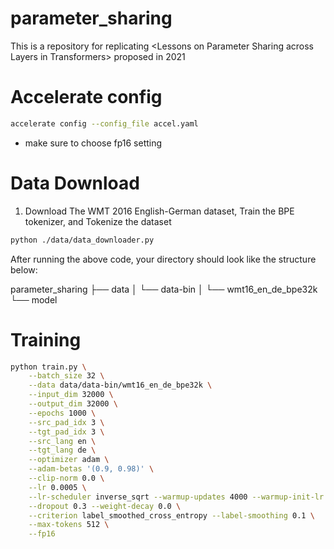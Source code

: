 # parameter_sharing
This is a repository for replicating &lt;Lessons on Parameter Sharing across Layers in Transformers> proposed in 2021 

# Accelerate config 
```bash
accelerate config --config_file accel.yaml
```
- make sure to choose fp16 setting 

# Data Download 

1. Download The WMT 2016 English-German dataset, Train the BPE tokenizer, and Tokenize the dataset 
```bash
python ./data/data_downloader.py
```

After running the above code, your directory should look like the structure below:

parameter_sharing
├── data
│   └── data-bin
│       └── wmt16_en_de_bpe32k
└── model


# Training 

```bash
python train.py \
    --batch_size 32 \
    --data data/data-bin/wmt16_en_de_bpe32k \
    --input_dim 32000 \
    --output_dim 32000 \
    --epochs 1000 \
    --src_pad_idx 3 \
    --tgt_pad_idx 3 \
    --src_lang en \
    --tgt_lang de \
    --optimizer adam \
    --adam-betas '(0.9, 0.98)' \
    --clip-norm 0.0 \
    --lr 0.0005 \
    --lr-scheduler inverse_sqrt --warmup-updates 4000 --warmup-init-lr 1e-07 \
    --dropout 0.3 --weight-decay 0.0 \
    --criterion label_smoothed_cross_entropy --label-smoothing 0.1 \
    --max-tokens 512 \
    --fp16
```

